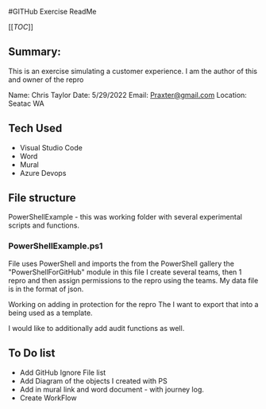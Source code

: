 #GITHub Exercise ReadMe

[[_TOC_]]

## Summary:
This is an exercise simulating a customer experience.
I am the author of this and owner of the repro

Name: Chris Taylor
Date: 5/29/2022
Email: Praxter@gmail.com
Location: Seatac WA

## Tech Used
- Visual Studio Code
- Word
- Mural
- Azure Devops

## File structure
PowerShellExample - this was working folder with several experimental scripts and functions.

### PowerShellExample.ps1

File uses PowerShell and imports the from the PowerShell gallery the "PowerShellForGitHub" module
in this file I create several teams, then 1 repro and then assign permissions to the repro using the teams.
My data file is in the format of json.

Working on adding in protection for the repro
The I want to export that into a being used as a template.

I would like to additionally add audit functions as well. 

## To Do list

- Add GitHub Ignore File list
- Add Diagram of the objects I created with PS
- Add in mural link and word document - with journey log.
- Create WorkFlow








